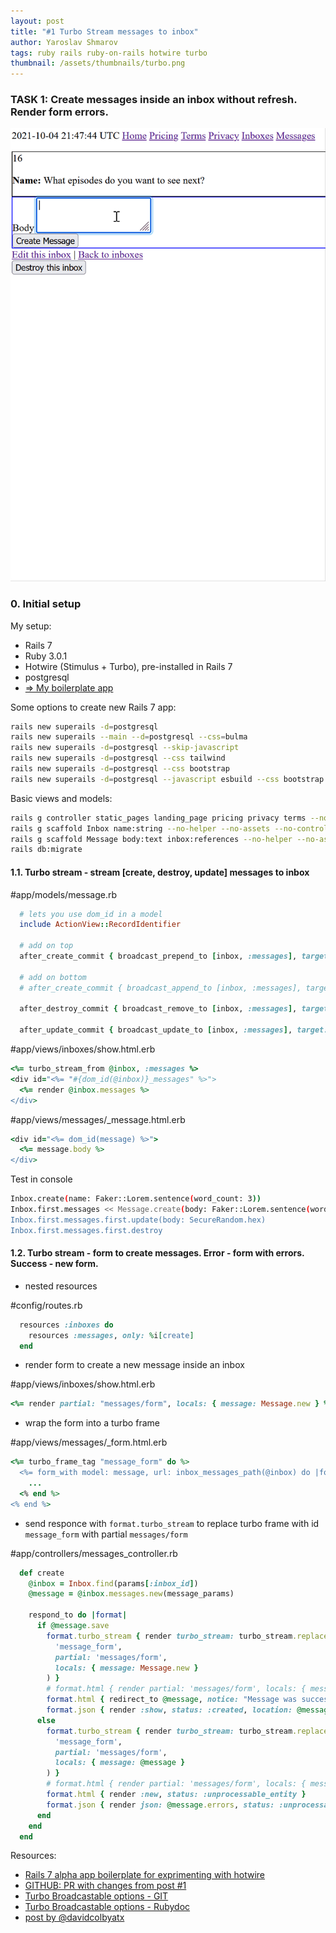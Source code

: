 ```yaml
---
layout: post
title: "#1 Turbo Stream messages to inbox"
author: Yaroslav Shmarov
tags: ruby rails ruby-on-rails hotwire turbo
thumbnail: /assets/thumbnails/turbo.png
---
```


### TASK 1: Create messages inside an inbox without refresh. Render form errors.

![hotwire-demo-1](/assets/images/hotwire-demo-1.gif)

### 0. Initial setup

My setup:
* Rails 7
* Ruby 3.0.1
* Hotwire (Stimulus + Turbo), pre-installed in Rails 7
* postgresql
* [=> My boilerplate app](https://github.com/yshmarov/askdemos)

Some options to create new Rails 7 app:
```sh
rails new superails -d=postgresql
rails new superails --main --d=postgresql --css=bulma
rails new superails -d=postgresql --skip-javascript
rails new superails -d=postgresql --css tailwind
rails new superails -d=postgresql --css bootstrap
rails new superails -d=postgresql --javascript esbuild --css bootstrap
```

Basic views and models:
```sh
rails g controller static_pages landing_page pricing privacy terms --no-helper --no-assets --no-controller-specs --no-view-specs --no-test-framework
rails g scaffold Inbox name:string --no-helper --no-assets --no-controller-specs --no-view-specs --no-test-framework --no-jbuilder
rails g scaffold Message body:text inbox:references --no-helper --no-assets --no-controller-specs --no-view-specs --no-test-framework --no-jbuilder
rails db:migrate
```

#### 1.1. Turbo stream - stream [create, destroy, update] messages to inbox

#app/models/message.rb
```ruby
  # lets you use dom_id in a model
  include ActionView::RecordIdentifier

  # add on top
  after_create_commit { broadcast_prepend_to [inbox, :messages], target: "#{dom_id(inbox)}_messages" }

  # add on bottom
  # after_create_commit { broadcast_append_to [inbox, :messages], target: "#{dom_id(inbox)}_messages" }

  after_destroy_commit { broadcast_remove_to [inbox, :messages], target: "#{dom_id(self)}" }

  after_update_commit { broadcast_update_to [inbox, :messages], target: "#{dom_id(self)}" }
```

#app/views/inboxes/show.html.erb
```ruby
<%= turbo_stream_from @inbox, :messages %>
<div id="<%= "#{dom_id(@inbox)}_messages" %>">
  <%= render @inbox.messages %>
</div>
```

#app/views/messages/_message.html.erb
```ruby
<div id="<%= dom_id(message) %>">
  <%= message.body %>
</div>
```

Test in console
```sh
Inbox.create(name: Faker::Lorem.sentence(word_count: 3))
Inbox.first.messages << Message.create(body: Faker::Lorem.sentence(word_count: 3))
Inbox.first.messages.first.update(body: SecureRandom.hex)
Inbox.first.messages.first.destroy
```

#### 1.2. Turbo stream - form to create messages. Error - form with errors. Success - new form.

* nested resources

#config/routes.rb
```ruby
  resources :inboxes do
    resources :messages, only: %i[create]
  end
```

* render form to create a new message inside an inbox

#app/views/inboxes/show.html.erb
```ruby
<%= render partial: "messages/form", locals: { message: Message.new } %>
```

* wrap the form into a turbo frame

#app/views/messages/_form.html.erb
```ruby
<%= turbo_frame_tag "message_form" do %>
  <%= form_with model: message, url: inbox_messages_path(@inbox) do |form| %>
  	...
  <% end %>
<% end %>
```

* send responce with `format.turbo_stream` to replace turbo frame with id `message_form` with partial `messages/form`

#app/controllers/messages_controller.rb
```ruby
  def create
    @inbox = Inbox.find(params[:inbox_id])
    @message = @inbox.messages.new(message_params)

    respond_to do |format|
      if @message.save
        format.turbo_stream { render turbo_stream: turbo_stream.replace(
          'message_form', 
          partial: 'messages/form', 
          locals: { message: Message.new }
        ) }
        # format.html { render partial: 'messages/form', locals: { message: Message.new }}
        format.html { redirect_to @message, notice: "Message was successfully created." }
        format.json { render :show, status: :created, location: @message }
      else
        format.turbo_stream { render turbo_stream: turbo_stream.replace(
          'message_form', 
          partial: 'messages/form', 
          locals: { message: @message }
        ) }
        # format.html { render partial: 'messages/form', locals: { message: @message }}
        format.html { render :new, status: :unprocessable_entity }
        format.json { render json: @message.errors, status: :unprocessable_entity }
      end
    end
  end
```

Resources:
* [Rails 7 alpha app boilerplate for exprimenting with hotwire](https://github.com/yshmarov/askdemos)
* [GITHUB: PR with changes from post #1](https://github.com/yshmarov/askdemos/pull/1)
* [Turbo Broadcastable options - GIT](https://github.com/hotwired/turbo-rails/blob/main/app/models/concerns/turbo/broadcastable.rb)
* [Turbo Broadcastable options - Rubydoc](https://www.rubydoc.info/gems/turbo-rails/0.5.2/Turbo/Broadcastable)
* [post by @davidcolbyatx](https://dev.to/davidcolbyatx/using-hotwire-and-rails-to-build-a-live-commenting-system-aj9)
